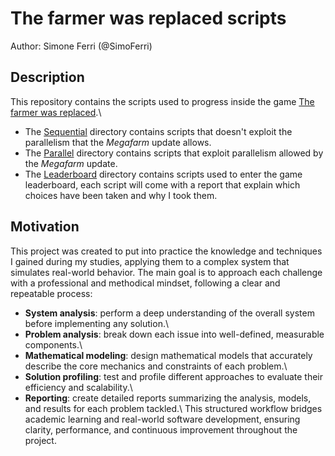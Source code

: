 # The farmer was replaced scripts
Author: Simone Ferri (@SimoFerri)
## Description
This repository contains the scripts used to progress inside the game
[The farmer was replaced](https://store.steampowered.com/app/2060160/The_Farmer_Was_Replaced/).\\
- The [Sequential](/Sequential) directory contains scripts that doesn't exploit the parallelism that the *Megafarm* update allows.
- The [Parallel](/Parallel) directory contains scripts that exploit parallelism allowed by the *Megafarm* update.
- The [Leaderboard](/Leaderboard) directory contains scripts used to enter the game leaderboard, each script will come with
a report that explain which choices have been taken and why I took them.

## Motivation
This project was created to put into practice the knowledge and techniques I gained during my studies, applying them to a
complex system that simulates real-world behavior.
The main goal is to approach each challenge with a professional and methodical mindset, following a clear and repeatable process:
- **System analysis**: perform a deep understanding of the overall system before implementing any solution.\\
- **Problem analysis**: break down each issue into well-defined, measurable components.\\
- **Mathematical modeling**: design mathematical models that accurately describe the core mechanics and constraints of each problem.\\
- **Solution profiling**: test and profile different approaches to evaluate their efficiency and scalability.\\
- **Reporting**: create detailed reports summarizing the analysis, models, and results for each problem tackled.\\
This structured workflow bridges academic learning and real-world software development, ensuring clarity, performance, and continuous improvement throughout the project.
